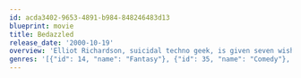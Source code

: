 ```yaml
---
id: acda3402-9653-4891-b984-848246483d13
blueprint: movie
title: Bedazzled
release_date: '2000-10-19'
overview: 'Elliot Richardson, suicidal techno geek, is given seven wishes to turn his life around when he meets up with a very seductive Satan. The catch: his soul. Some of his wishes include a 7 foot basketball star, a rock star, and a hamburger. But, as could be expected, the Devil must put her own little twist on each his fantasies.'
genres: '[{"id": 14, "name": "Fantasy"}, {"id": 35, "name": "Comedy"}, {"id": 10749, "name": "Romance"}]'
---
```

